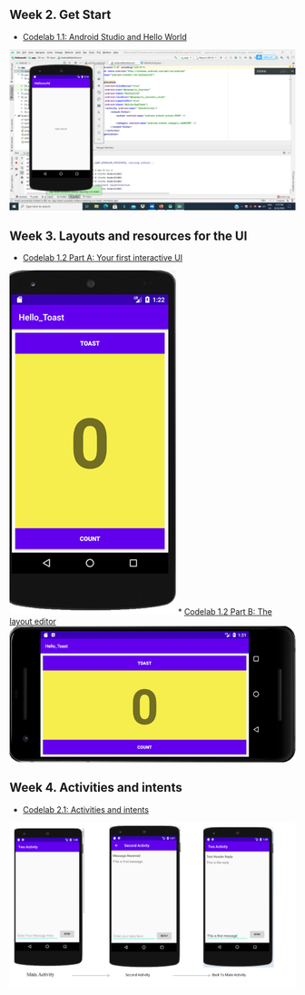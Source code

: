 ## Week 2. Get Start
* <a href="https://codelabs.developers.google.com/codelabs/android-training-hello-world/#12"> Codelab 1.1: Android Studio and Hello World </a>
<img src="/images/helloworld.png">

## Week 3. Layouts and resources for the UI
* <a href="https://codelabs.developers.google.com/codelabs/android-training-layout-editor-part-a/#7"> Codelab 1.2 Part A: Your first interactive UI</a>
<img src="/images/firstUI.png">
* <a href="https://codelabs.developers.google.com/codelabs/android-training-layout-editor-part-b/#9">Codelab 1.2 Part B: The layout editor</a>
<img src="/images/layouteditor.png">

## Week 4. Activities and intents
* <a href="https://codelabs.developers.google.com/codelabs/android-training-create-an-activity/index.html#5">Codelab 2.1: Activities and intents</a>
<img src="/images/Twoactivity.png">
